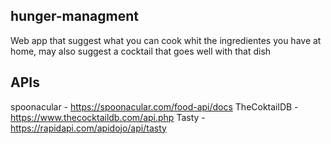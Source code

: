 ## hunger-managment
Web app that suggest what you can cook whit the ingredientes you have at home, may also suggest a cocktail that goes well with that dish

## APIs
spoonacular - https://spoonacular.com/food-api/docs
TheCoktailDB - https://www.thecocktaildb.com/api.php
Tasty - https://rapidapi.com/apidojo/api/tasty